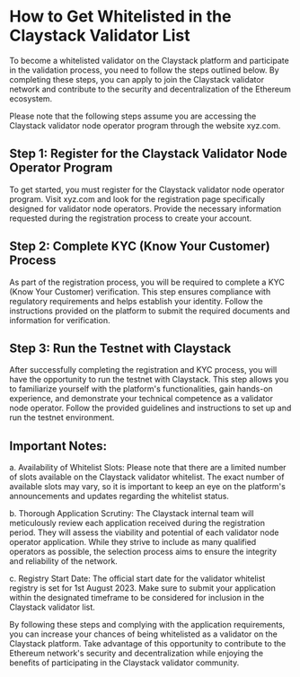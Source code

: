# How to Get Whitelisted in the Claystack Validator List
To become a whitelisted validator on the Claystack platform and participate in the validation process, you need to follow the steps outlined below. By completing these steps, you can apply to join the Claystack validator network and contribute to the security and decentralization of the Ethereum ecosystem.

Please note that the following steps assume you are accessing the Claystack validator node operator program through the website xyz.com.

## Step 1: Register for the Claystack Validator Node Operator Program
To get started, you must register for the Claystack validator node operator program. Visit xyz.com and look for the registration page specifically designed for validator node operators. Provide the necessary information requested during the registration process to create your account.

## Step 2: Complete KYC (Know Your Customer) Process
As part of the registration process, you will be required to complete a KYC (Know Your Customer) verification. This step ensures compliance with regulatory requirements and helps establish your identity. Follow the instructions provided on the platform to submit the required documents and information for verification.

## Step 3: Run the Testnet with Claystack
After successfully completing the registration and KYC process, you will have the opportunity to run the testnet with Claystack. This step allows you to familiarize yourself with the platform's functionalities, gain hands-on experience, and demonstrate your technical competence as a validator node operator. Follow the provided guidelines and instructions to set up and run the testnet environment.

## Important Notes:
a. Availability of Whitelist Slots: Please note that there are a limited number of slots available on the Claystack validator whitelist. The exact number of available slots may vary, so it is important to keep an eye on the platform's announcements and updates regarding the whitelist status.

b. Thorough Application Scrutiny: The Claystack internal team will meticulously review each application received during the registration period. They will assess the viability and potential of each validator node operator application. While they strive to include as many qualified operators as possible, the selection process aims to ensure the integrity and reliability of the network.

c. Registry Start Date: The official start date for the validator whitelist registry is set for 1st August 2023. Make sure to submit your application within the designated timeframe to be considered for inclusion in the Claystack validator list.

By following these steps and complying with the application requirements, you can increase your chances of being whitelisted as a validator on the Claystack platform. Take advantage of this opportunity to contribute to the Ethereum network's security and decentralization while enjoying the benefits of participating in the Claystack validator community.